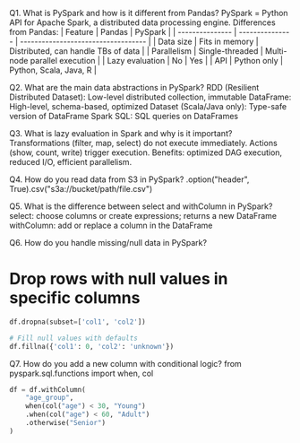 Q1. What is PySpark and how is it different from Pandas?
PySpark = Python API for Apache Spark, a distributed data processing engine.
Differences from Pandas:
| Feature         | Pandas          | PySpark                             |
| --------------- | --------------- | ----------------------------------- |
| Data size       | Fits in memory  | Distributed, can handle TBs of data |
| Parallelism     | Single-threaded | Multi-node parallel execution       |
| Lazy evaluation | No              | Yes                                 |
| API             | Python only     | Python, Scala, Java, R              |

Q2. What are the main data abstractions in PySpark?
RDD (Resilient Distributed Dataset): Low-level distributed collection, immutable
DataFrame: High-level, schema-based, optimized
Dataset (Scala/Java only): Type-safe version of DataFrame
Spark SQL: SQL queries on DataFrames

Q3. What is lazy evaluation in Spark and why is it important?
Transformations (filter, map, select) do not execute immediately.
Actions (show, count, write) trigger execution.
Benefits: optimized DAG execution, reduced I/O, efficient parallelism.

Q4. How do you read data from S3 in PySpark?
.option("header", True).csv("s3a://bucket/path/file.csv")

Q5. What is the difference between select and withColumn in PySpark?
select: choose columns or create expressions; returns a new DataFrame
withColumn: add or replace a column in the DataFrame

Q6. How do you handle missing/null data in PySpark?
# Drop rows with null values in specific columns
```python
df.dropna(subset=['col1', 'col2'])

# Fill null values with defaults
df.fillna({'col1': 0, 'col2': 'unknown'})
```
Q7. How do you add a new column with conditional logic?
from pyspark.sql.functions import when, col
```python
df = df.withColumn(
    "age_group",
    when(col("age") < 30, "Young")
    .when(col("age") < 60, "Adult")
    .otherwise("Senior")
)
```



